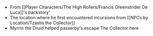 - From [[Player Characters/The High Rollers/Francis Greenstrider De Luca]]'s backstory'
- The location where he first encountered incursions from [[NPCs by Location/Tzastis the Collector]]
- Myrrin the Druid helped passerby's escape The Collector here 